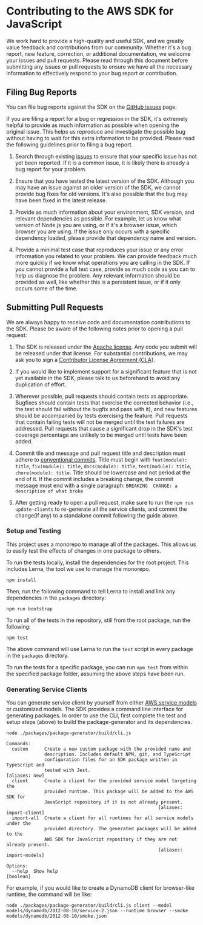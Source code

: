 # Contributing to the AWS SDK for JavaScript

We work hard to provide a high-quality and useful SDK, and we greatly value
feedback and contributions from our community. Whether it's a bug report,
new feature, correction, or additional documentation, we welcome your issues
and pull requests. Please read through this document before submitting any
issues or pull requests to ensure we have all the necessary information to
effectively respond to your bug report or contribution.


## Filing Bug Reports

You can file bug reports against the SDK on the [GitHub issues][issues] page.

If you are filing a report for a bug or regression in the SDK, it's extremely
helpful to provide as much information as possible when opening the original
issue. This helps us reproduce and investigate the possible bug without having
to wait for this extra information to be provided. Please read the following
guidelines prior to filing a bug report.

1. Search through existing [issues][] to ensure that your specific issue has
   not yet been reported. If it is a common issue, it is likely there is
   already a bug report for your problem.

2. Ensure that you have tested the latest version of the SDK. Although you
   may have an issue against an older version of the SDK, we cannot provide
   bug fixes for old versions. It's also possible that the bug may have been
   fixed in the latest release.

3. Provide as much information about your environment, SDK version, and
   relevant dependencies as possible. For example, let us know what version
   of Node.js you are using, or if it's a browser issue, which browser you
   are using. If the issue only occurs with a specific dependency loaded,
   please provide that dependency name and version.

4. Provide a minimal test case that reproduces your issue or any error
   information you related to your problem. We can provide feedback much
   more quickly if we know what operations you are calling in the SDK. If
   you cannot provide a full test case, provide as much code as you can
   to help us diagnose the problem. Any relevant information should be provided
   as well, like whether this is a persistent issue, or if it only occurs
   some of the time.


## Submitting Pull Requests

We are always happy to receive code and documentation contributions to the SDK.
Please be aware of the following notes prior to opening a pull request:

1. The SDK is released under the [Apache license][license]. Any code you submit
   will be released under that license. For substantial contributions, we may
   ask you to sign a [Contributor License Agreement (CLA)][cla].

2. If you would like to implement support for a significant feature that is not
   yet available in the SDK, please talk to us beforehand to avoid any
   duplication of effort.

3. Wherever possible, pull requests should contain tests as appropriate.
   Bugfixes should contain tests that exercise the corrected behavior (i.e., the
   test should fail without the bugfix and pass with it), and new features 
   should be accompanied by tests exercising the feature. Pull requests that
   contain failing tests will not be merged until the test failures are addressed.
   Pull requests that cause a significant drop in the SDK's test coverage
   percentage are unlikely to be merged until tests have been added.

4. Commit tile and message and pull request title and description must adhere to
   [conventional commits][conventional commits]. Title must begin with `feat(module): title`,
   `fix(module): title`, `docs(module): title`, `test(module): title`, `chore(module): title`.
   Title should be lowercase and not period at the end of it. If the commit includes
   a breaking change, the commit message must end with a single paragraph: `BREAKING 
   CHANGE: a description of what broke` 

5. After getting ready to open a pull request, make sure to run the `npm run update-clients`
   to re-generate all the service clients, and commit the change(if any) to a
   standalone commit following the guide above.

### Setup and Testing

This project uses a monorepo to manage all of the packages.
This allows us to easily test the effects of changes in one package to others.

To run the tests locally, install the dependencies for the root project. This includes Lerna, the tool
we use to manage the monorepo.

```
npm install
```

Then, run the following command to tell Lerna to install and link any dependencies in the `packages` directory:

```
npm run bootstrap
```

To run all of the tests in the repository, still from the root package, run the following:

```
npm test
```
The above command will use Lerna to run the `test` script in every package in the `packages` directory.

To run the tests for a specific package, you can run `npm test` from within the specified package folder, assuming the above steps have been run.

### Generating Service Clients

You can generate service client by yourself from either [AWS service models][] or customized models. The SDK provides 
a command line interface for generating packages.  In order to use the CLI, first complete the test and setup steps (above) to
build the package-generator and its dependencies.

```
node ./packages/package-generator/build/cli.js

Commands:
  custom      Create a new custom package with the provided name and
              description. Includes default NPM, git, and TypeScript
              configuration files for an SDK package written in TypeScript and
              tested with Jest.                                   [aliases: new]
  client      Create a client for the provided service model targeting the
              provided runtime. This package will be added to the AWS SDK for
              JavaScript repository if it is not already present.
                                                        [aliases: import-client]
  import-all  Create a client for all runtimes for all service models under the
              provided directory. The generated packages will be added to the
              AWS SDK for JavaScript repository if they are not already present.
                                                        [aliases: import-models]

Options:
  --help  Show help                                                    [boolean]
```

For example, if you would like to create a DynamoDB client for browser-like runtime, the command will be like:

```
node ./packages/package-generator/build/cli.js client --model models/dynamodb/2012-08-10/service-2.json --runtime browser --smoke models/dynamodb/2012-08-10/smoke.json
```

[issues]: https://github.com/aws/aws-sdk-js-v3/issues
[pr]: https://github.com/aws/aws-sdk-js-v3/pulls
[license]: http://aws.amazon.com/apache2.0/
[cla]: http://en.wikipedia.org/wiki/Contributor_License_Agreement
[AWS service models]: https://github.com/aws/aws-sdk-js-v3/tree/master/models
[conventional commits]: https://www.conventionalcommits.org/